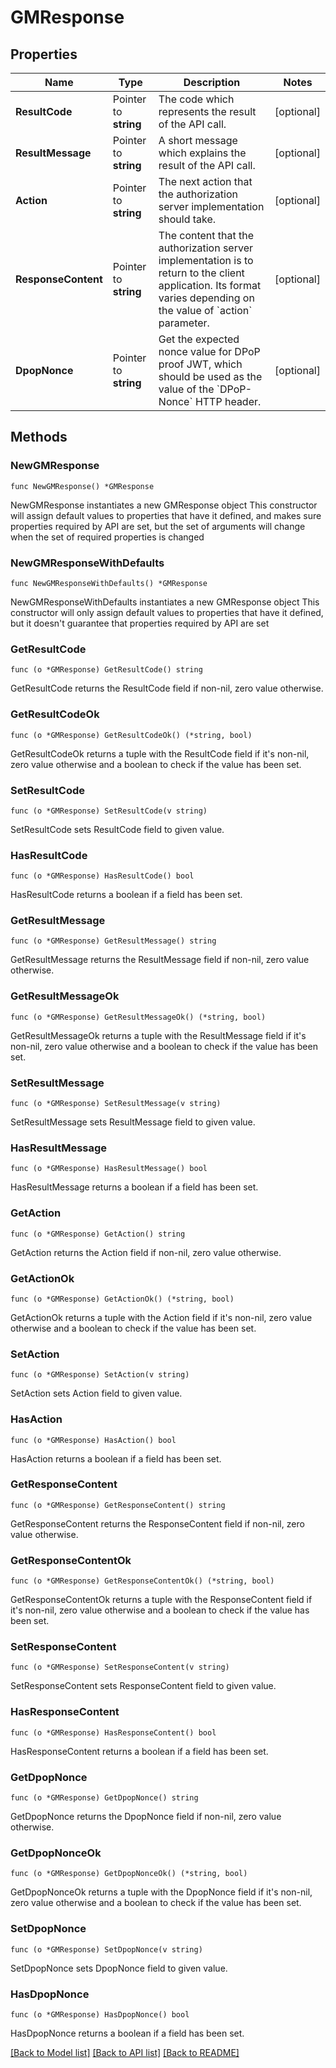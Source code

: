 # GMResponse

## Properties

Name | Type | Description | Notes
------------ | ------------- | ------------- | -------------
**ResultCode** | Pointer to **string** | The code which represents the result of the API call. | [optional] 
**ResultMessage** | Pointer to **string** | A short message which explains the result of the API call. | [optional] 
**Action** | Pointer to **string** | The next action that the authorization server implementation should take. | [optional] 
**ResponseContent** | Pointer to **string** | The content that the authorization server implementation is to return to the client application. Its format varies depending on the value of &#x60;action&#x60; parameter.  | [optional] 
**DpopNonce** | Pointer to **string** | Get the expected nonce value for DPoP proof JWT, which should be used as the value of the &#x60;DPoP-Nonce&#x60; HTTP header. | [optional] 

## Methods

### NewGMResponse

`func NewGMResponse() *GMResponse`

NewGMResponse instantiates a new GMResponse object
This constructor will assign default values to properties that have it defined,
and makes sure properties required by API are set, but the set of arguments
will change when the set of required properties is changed

### NewGMResponseWithDefaults

`func NewGMResponseWithDefaults() *GMResponse`

NewGMResponseWithDefaults instantiates a new GMResponse object
This constructor will only assign default values to properties that have it defined,
but it doesn't guarantee that properties required by API are set

### GetResultCode

`func (o *GMResponse) GetResultCode() string`

GetResultCode returns the ResultCode field if non-nil, zero value otherwise.

### GetResultCodeOk

`func (o *GMResponse) GetResultCodeOk() (*string, bool)`

GetResultCodeOk returns a tuple with the ResultCode field if it's non-nil, zero value otherwise
and a boolean to check if the value has been set.

### SetResultCode

`func (o *GMResponse) SetResultCode(v string)`

SetResultCode sets ResultCode field to given value.

### HasResultCode

`func (o *GMResponse) HasResultCode() bool`

HasResultCode returns a boolean if a field has been set.

### GetResultMessage

`func (o *GMResponse) GetResultMessage() string`

GetResultMessage returns the ResultMessage field if non-nil, zero value otherwise.

### GetResultMessageOk

`func (o *GMResponse) GetResultMessageOk() (*string, bool)`

GetResultMessageOk returns a tuple with the ResultMessage field if it's non-nil, zero value otherwise
and a boolean to check if the value has been set.

### SetResultMessage

`func (o *GMResponse) SetResultMessage(v string)`

SetResultMessage sets ResultMessage field to given value.

### HasResultMessage

`func (o *GMResponse) HasResultMessage() bool`

HasResultMessage returns a boolean if a field has been set.

### GetAction

`func (o *GMResponse) GetAction() string`

GetAction returns the Action field if non-nil, zero value otherwise.

### GetActionOk

`func (o *GMResponse) GetActionOk() (*string, bool)`

GetActionOk returns a tuple with the Action field if it's non-nil, zero value otherwise
and a boolean to check if the value has been set.

### SetAction

`func (o *GMResponse) SetAction(v string)`

SetAction sets Action field to given value.

### HasAction

`func (o *GMResponse) HasAction() bool`

HasAction returns a boolean if a field has been set.

### GetResponseContent

`func (o *GMResponse) GetResponseContent() string`

GetResponseContent returns the ResponseContent field if non-nil, zero value otherwise.

### GetResponseContentOk

`func (o *GMResponse) GetResponseContentOk() (*string, bool)`

GetResponseContentOk returns a tuple with the ResponseContent field if it's non-nil, zero value otherwise
and a boolean to check if the value has been set.

### SetResponseContent

`func (o *GMResponse) SetResponseContent(v string)`

SetResponseContent sets ResponseContent field to given value.

### HasResponseContent

`func (o *GMResponse) HasResponseContent() bool`

HasResponseContent returns a boolean if a field has been set.

### GetDpopNonce

`func (o *GMResponse) GetDpopNonce() string`

GetDpopNonce returns the DpopNonce field if non-nil, zero value otherwise.

### GetDpopNonceOk

`func (o *GMResponse) GetDpopNonceOk() (*string, bool)`

GetDpopNonceOk returns a tuple with the DpopNonce field if it's non-nil, zero value otherwise
and a boolean to check if the value has been set.

### SetDpopNonce

`func (o *GMResponse) SetDpopNonce(v string)`

SetDpopNonce sets DpopNonce field to given value.

### HasDpopNonce

`func (o *GMResponse) HasDpopNonce() bool`

HasDpopNonce returns a boolean if a field has been set.


[[Back to Model list]](../README.md#documentation-for-models) [[Back to API list]](../README.md#documentation-for-api-endpoints) [[Back to README]](../README.md)


